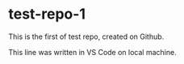 # test-repo-1

This is the first of test repo, created on Github. 

This line was written in VS Code on local machine. 